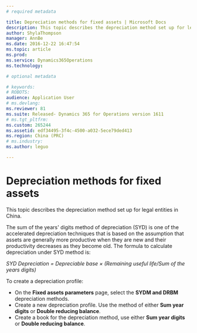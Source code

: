 ```yaml
---
# required metadata

title: Depreciation methods for fixed assets | Microsoft Docs
description: This topic describes the depreciation method set up for legal entities in China.
author: ShylaThompson
manager: AnnBe
ms.date: 2016-12-22 16:47:54
ms.topic: article
ms.prod: 
ms.service: Dynamics365Operations
ms.technology: 

# optional metadata

# keywords: 
# ROBOTS: 
audience: Application User
# ms.devlang: 
ms.reviewer: 81
ms.suite: Released- Dynamics 365 for Operations version 1611
# ms.tgt_pltfrm: 
ms.custom: 265244
ms.assetid: edf34495-3f4c-4500-a032-5ece79ded413
ms.region: China (PRC)
# ms.industry: 
ms.author: leguo

---
```


# Depreciation methods for fixed assets

This topic describes the depreciation method set up for legal entities in China.

The sum of the years' digits method of depreciation (SYD) is one of the accelerated depreciation techniques that is based on the assumption that assets are generally more productive when they are new and their productivity decreases as they become old. The formula to calculate depreciation under SYD method is:

*SYD Depreciation = Depreciable base × (Remaining useful life/Sum of the  years digits)*

To create a depreciation profile:

-   On the **Fixed assets parameters** page, select the **SYDM and DRBM** depreciation methods.
-   Create a new depreciation profile. Use the method of either **Sum year digits** or **Double reducing balance**.
-   Create a book for the depreciation method, use either **Sum year digits** or **Double reducing balance**.


